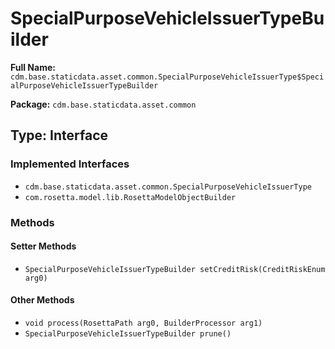 # SpecialPurposeVehicleIssuerTypeBuilder

**Full Name:** `cdm.base.staticdata.asset.common.SpecialPurposeVehicleIssuerType$SpecialPurposeVehicleIssuerTypeBuilder`

**Package:** `cdm.base.staticdata.asset.common`

## Type: Interface

### Implemented Interfaces

- `cdm.base.staticdata.asset.common.SpecialPurposeVehicleIssuerType`
- `com.rosetta.model.lib.RosettaModelObjectBuilder`

### Methods

#### Setter Methods

- `SpecialPurposeVehicleIssuerTypeBuilder setCreditRisk(CreditRiskEnum arg0)`

#### Other Methods

- `void process(RosettaPath arg0, BuilderProcessor arg1)`
- `SpecialPurposeVehicleIssuerTypeBuilder prune()`

